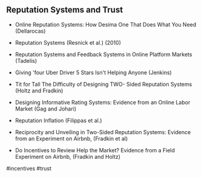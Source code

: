 ## Reputation Systems and Trust 

- Online Reputation Systems: How Desima One That Does What You Need (Dellarocas)
- Reputation Systems (Resnick et al.) (2010)
- Reputation Systems and Feedback Systems in Online Platform Markets (Tadelis)
- Giving 'four Uber Driver 5 Stars Isn't Helping Anyone (Jenkins) 
- Tit for Tall The Difficulty of Designing TWO- Sided Reputation Systems (Holtz and Fradkin) 

- Designing Informative Rating Systems: Evidence from an Online Labor Market (Gag and Johari)
- Reputation Inflation (Filippas et al.)
- Reciprocity and Unveiling in Two-Sided Reputation Systems: Evidence from an Experiment on Airbnb, (Fradkin et al)
- Do Incentives to Review Help the Market? Evidence from a Field Experiment on Airbnb, (Fradkin and Holtz)

<!-- Keywords -->
#incentives #trust
<!-- /Keywords -->
